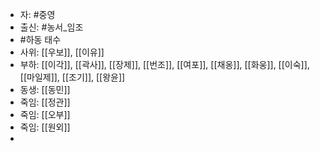 - 자: #중영
- 출신: #농서_임조
- #하동 태수
- 사위: [[우보]], [[이유]]
- 부하: [[이각]], [[곽사]], [[장제]], [[번조]], [[여포]], [[채옹]], [[화웅]], [[이숙]], [[마일제]], [[조기]], [[왕윤]]
- 동생: [[동민]]
- 죽임: [[정관]]
- 죽임: [[오부]]
- 죽임: [[원외]]
- 